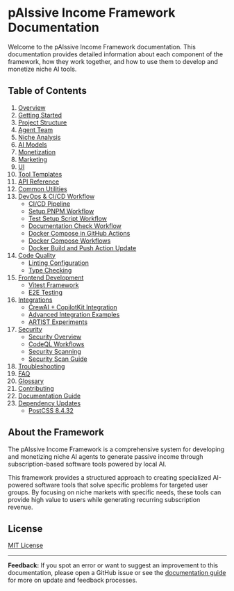 # pAIssive Income Framework Documentation

Welcome to the pAIssive Income Framework documentation. This documentation provides detailed information about each component of the framework, how they work together, and how to use them to develop and monetize niche AI tools.

## Table of Contents

1. [Overview](overview.md)
2. [Getting Started](getting-started.md)
3. [Project Structure](project-structure.md)
4. [Agent Team](agent-team.md)
5. [Niche Analysis](niche-analysis.md)
6. [AI Models](ai-models.md)
7. [Monetization](monetization.md)
8. [Marketing](marketing.md)
9. [UI](ui.md)
10. [Tool Templates](tool-templates.md)
11. [API Reference](api-reference.md)
12. [Common Utilities](common-utils-tooling.md)
13. [DevOps & CI/CD Workflow](devops-workflow.md)
    - [CI/CD Pipeline](ci_cd_pipeline.md)
    - [Setup PNPM Workflow](ci_cd/setup-pnpm.md)
    - [Test Setup Script Workflow](ci_cd/test-setup-script.md)
    - [Documentation Check Workflow](documentation-check-workflow.md)
    - [Docker Compose in GitHub Actions](github-actions-docker-compose.md)
    - [Docker Compose Workflows](docker-compose-workflows.md)
    - [Docker Build and Push Action Update](docker-build-push-action-update.md)
14. [Code Quality](linting_configuration.md)
    - [Linting Configuration](linting_configuration.md)
    - [Type Checking](type-checking.md)
15. [Frontend Development](frontend/)
    - [Vitest Framework](frontend/vitest-framework.md)
    - [E2E Testing](frontend/e2e-testing.md)
16. [Integrations](integrations/)
    - [CrewAI + CopilotKit Integration](CrewAI_CopilotKit_Integration.md)
    - [Advanced Integration Examples](examples/CrewAI_CopilotKit_Advanced_Examples.md)
    - [ARTIST Experiments](artist-experiments.md)
17. [Security](security/)
    - [Security Overview](security.md)
    - [CodeQL Workflows](security/codeql_workflows.md)
    - [Security Scanning](security_scanning.md)
    - [Security Scan Guide](security_scan_guide.md)
18. [Troubleshooting](troubleshooting.md)
19. [FAQ](faq.md)
20. [Glossary](glossary.md)
21. [Contributing](contributing.md)
22. [Documentation Guide](documentation-guide.md)
23. [Dependency Updates](dependency-updates/README.md)
    - [PostCSS 8.4.32](dependency-updates/postcss-8.4.32.md)

## About the Framework

The pAIssive Income Framework is a comprehensive system for developing and monetizing niche AI agents to generate passive income through subscription-based software tools powered by local AI.

This framework provides a structured approach to creating specialized AI-powered software tools that solve specific problems for targeted user groups. By focusing on niche markets with specific needs, these tools can provide high value to users while generating recurring subscription revenue.

## License

[MIT License](../LICENSE)

---

**Feedback:**
If you spot an error or want to suggest an improvement to this documentation, please open a GitHub issue or see the [documentation guide](documentation-guide.md) for more on update and feedback processes.
